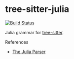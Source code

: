 tree-sitter-julia
=================

[![Build Status](https://travis-ci.org/tree-sitter/tree-sitter-julia.svg?branch=master)](https://travis-ci.org/tree-sitter/tree-sitter-julia)

Julia grammar for [tree-sitter](https://github.com/tree-sitter/tree-sitter).

References

* [The Julia Parser](https://github.com/JuliaLang/julia/blob/master/src/julia-parser.scm)
